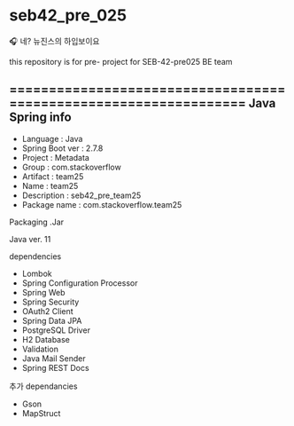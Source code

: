 # seb42_pre_025
:headphones: 네? 뉴진스의 하입보이요

this repository is for pre- project for SEB-42-pre025 BE team

=================================================================
Java Spring info
-
- Language : Java
- Spring Boot ver : 2.7.8
- Project : Metadata
- Group : com.stackoverflow
- Artifact : team25
- Name : team25
- Description : seb42_pre_team25
- Package name :  com.stackoverflow.team25

Packaging
.Jar

Java ver.
11

dependencies
- Lombok
- Spring Configuration Processor
- Spring Web
- Spring Security
- OAuth2 Client
- Spring Data JPA
- PostgreSQL Driver
- H2 Database
- Validation
- Java Mail Sender
- Spring REST Docs

추가 dependancies
- Gson
- MapStruct